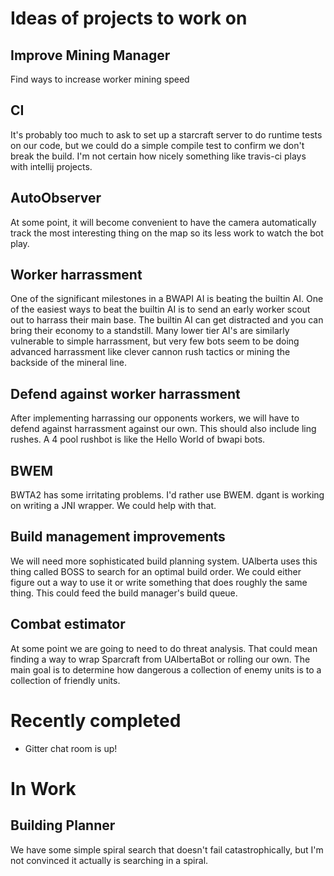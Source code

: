 # Ideas of projects to work on

## Improve Mining Manager
Find ways to increase worker mining speed

## CI
It's probably too much to ask to set up a starcraft server to do runtime tests on our code, but we could do a simple compile test to confirm we don't break the build. I'm not certain how nicely something like travis-ci plays with intellij projects.

## AutoObserver
At some point, it will become convenient to have the camera automatically track the most interesting thing on the map so its less work to watch the bot play.

## Worker harrassment
One of the significant milestones in a BWAPI AI is beating the builtin AI. One of the easiest ways to beat the builtin AI is to send an early worker scout out to harrass their main base. The builtin AI can get distracted and you can bring their economy to a standstill. Many lower tier AI's are similarly vulnerable to simple harrassment, but very few bots seem to be doing advanced harrassment like clever cannon rush tactics or mining the backside of the mineral line.

## Defend against worker harrassment
After implementing harrassing our opponents workers, we will have to defend against harrassment against our own. This should also include ling rushes. A 4 pool rushbot is like the Hello World of bwapi bots.

## BWEM
BWTA2 has some irritating problems. I'd rather use BWEM. dgant is working on writing a JNI wrapper. We could help with that.

## Build management improvements
We will need more sophisticated build planning system. UAlberta uses this thing called BOSS to search for an optimal build order. We could either figure out a way to use it or write something that does roughly the same thing. This could feed the build manager's build queue.

## Combat estimator
At some point we are going to need to do threat analysis. That could mean finding a way to wrap Sparcraft from UAlbertaBot or rolling our own. The main goal is to determine how dangerous a collection of enemy units is to a collection of friendly units.

# Recently completed

* Gitter chat room is up!

# In Work

## Building Planner

We have some simple spiral search that doesn't fail catastrophically, but I'm not convinced it actually is searching in a spiral.
